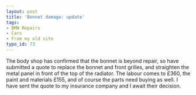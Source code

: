 ```yaml
---
layout: post
title: 'Bonnet damage: update'
tags:
- BMW Repairs
- Cars
- From my old site
typo_id: 73
---
```

The body shop has confirmed that the bonnet is beyond repair, so have submitted
a quote to replace the bonnet and front grilles, and straighten the metal panel
in front of the top of the radiator.  The labour comes to &pound;360, the paint
and materials &pound;155, and of course the parts need buying as well.  I have
sent the quote to my insurance company and I await their decision.
